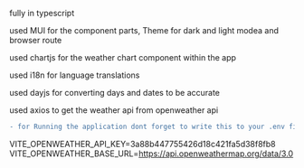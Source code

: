 fully in typescript

used MUI for the component parts, Theme for dark and light modea and browser route

used chartjs for the weather chart component within the app

used i18n for language translations

used dayjs for converting days and dates to be accurate

used axios to get the weather api from openweather api

```diff
- for Running the application dont forget to write this to your .env file:
```

VITE_OPENWEATHER_API_KEY=3a88b447755426d18c421fa5d38f8fb8
VITE_OPENWEATHER_BASE_URL=https://api.openweathermap.org/data/3.0
